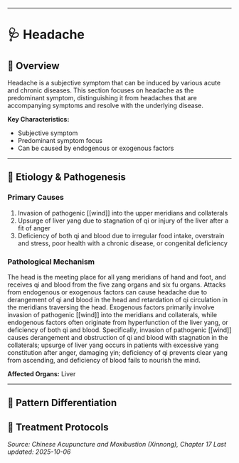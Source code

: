 ------

# 🩺 Headache

## 📖 Overview

Headache is a subjective symptom that can be induced by various acute and chronic diseases. This section focuses on headache as the predominant symptom, distinguishing it from headaches that are accompanying symptoms and resolve with the underlying disease.

**Key Characteristics:**
- Subjective symptom
- Predominant symptom focus
- Can be caused by endogenous or exogenous factors

---

## 🧬 Etiology & Pathogenesis

### Primary Causes
1. Invasion of pathogenic [[wind]] into the upper meridians and collaterals
2. Upsurge of liver yang due to stagnation of qi or injury of the liver after a fit of anger
3. Deficiency of both qi and blood due to irregular food intake, overstrain and stress, poor health with a chronic disease, or congenital deficiency

### Pathological Mechanism
The head is the meeting place for all yang meridians of hand and foot, and receives qi and blood from the five zang organs and six fu organs. Attacks from endogenous or exogenous factors can cause headache due to derangement of qi and blood in the head and retardation of qi circulation in the meridians traversing the head. Exogenous factors primarily involve invasion of pathogenic [[wind]] into the meridians and collaterals, while endogenous factors often originate from hyperfunction of the liver yang, or deficiency of both qi and blood. Specifically, invasion of pathogenic [[wind]] causes derangement and obstruction of qi and blood with stagnation in the collaterals; upsurge of liver yang occurs in patients with excessive yang constitution after anger, damaging yin; deficiency of qi prevents clear yang from ascending, and deficiency of blood fails to nourish the mind.

**Affected Organs:** Liver

---

## 🔬 Pattern Differentiation

## 💉 Treatment Protocols


*Source: Chinese Acupuncture and Moxibustion (Xinnong), Chapter 17*
*Last updated: 2025-10-06*
